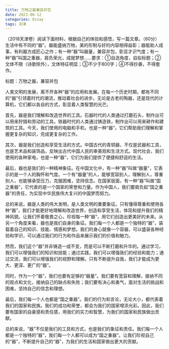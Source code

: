 ```yaml
---
title: 万物之器兼容并包
date: 2023-06-12
categories: Essay
tags: 天津
---
```




 （2018天津卷）阅读下面材料，根据自己的体验和感悟，写一篇文章。（60分）生活中有不同的“器”。器能盛纳万物，美的形制与好的内容相得益彰；器能助人成事，有利器方成匠心之作；有一种“器”叫器量，兼容并包，彰显才识气度；有一种“器”叫国之重器，肩负荣光，成就梦想……要求：①自选角度，自拟标题；②文体不限（诗歌除外），文体特征明显；③不少于800字；④不得抄袭，不得套作。

标题：万物之器，兼容并包

人类文明的发展，离不开各种“器”的应用和发展。在每一个历史时期，都有不同的“器”引领着时代的潮流，推动着社会的进步。无论是古老的陶器，还是现代的计算机，它们都以各自的方式，彰显着人类智慧的光芒。

首先，器是我们理解和改造世界的工具。石器时代的人类通过打磨石头，制作出可以用来狩猎和劳动的工具。铁器时代的人类通过铸造铁，制作出可以用来耕作和建筑的工具。今天，我们使用的电脑和手机，也是一种“器”，它们帮助我们理解和掌握更复杂的知识，完成更复杂的工作。

其次，器是我们创造和享受生活的方式。中国古代的青铜器，不仅是武器和工具，也是艺术品和装饰品，反映出古代中国人民的审美观和生活方式。现代社会，我们使用的各种家电，也是一种“器”，它们为我们提供了便捷和舒适的生活。

最后，器也是我们的一种精神象征。在中国文化中，有一种“器”叫做“器量”，它表示的是一个人的胸怀和气度。一个有“器量”的人，能够宽容别人，理解别人，尊重别人，也能够承受压力，克服困难，坚持信念。在国家层面，有一种“器”叫做“国之重器”，它代表的是一个国家的荣誉和力量。作为中国人，我们要肩负起“国之重器”的责任，为实现中华民族伟大复兴的中国梦而努力。

总的来说，器是人类的伟大发明，是人类文明的重要象征。只有懂得尊重和使用各种“器”，我们才能更好地理解和改造世界，创造和享受生活，体现和提升我们的精神风貌。让我们怀着敬畏之心，珍视每一种“器”，用它们创造出更美好的未来。从另一个角度来看，器也是我们自身的象征。我们每一个人都是一个独特的“器”，装载着自己的知识、技能、情感和梦想。我们的身心就像一个容器，可以盛装各种经验和学识，可以通过我们的行为和作品来展示我们的价值和魅力。

然而，我们这个“器”并非铸造一成不变，而是可以不断打磨和升华的。通过学习，我们可以增强我们的知识和技能；通过实践，我们可以增强我们的经验和能力；通过交流，我们可以增强我们的视野和理解。只有不断提升自我，我们才能成为更大、更深、更广的“器”。

同时，作为一个“器”，我们也要有足够的“器量”。我们要有宽容和理解，接纳不同的观点和文化，接纳自己的缺点和失败；我们要有决心和勇气，面对生活的挑战和困难，坚持自己的信念和理想。

最后，我们每一个人也都是“国之重器”。我们的行为和言论，无论大小，都代表着我们的国家和民族。我们的成功和荣誉，都会为我们的国家增添光彩。因此，我们要有国家的自豪感和责任感，用我们的实力和智慧，为我们的国家和民族做出贡献。

总的来说，“器”不仅是我们的工具和方式，也是我们的象征和责任。我们每一个人都是一个独特的“器”，我们每一个人都可以成为“国之重器”。让我们珍视自己的“器”，不断提升自己的“器”，为我们的生活和国家做出更大的贡献。